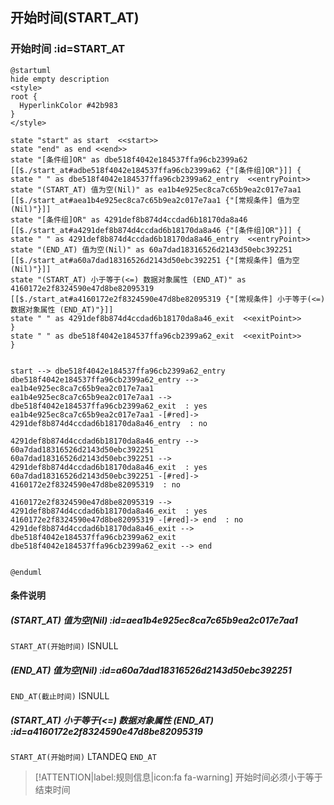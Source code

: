 ## 开始时间(START_AT) <!-- {docsify-ignore-all} -->

   

### 开始时间 :id=START_AT

```plantuml
@startuml
hide empty description
<style>
root {
  HyperlinkColor #42b983
}
</style>

state "start" as start  <<start>>
state "end" as end <<end>>
state "[条件组]OR" as dbe518f4042e184537ffa96cb2399a62 [[$./start_at#adbe518f4042e184537ffa96cb2399a62 {"[条件组]OR"}]] {
state " " as dbe518f4042e184537ffa96cb2399a62_entry  <<entryPoint>>
state "(START_AT) 值为空(Nil)" as ea1b4e925ec8ca7c65b9ea2c017e7aa1 [[$./start_at#aea1b4e925ec8ca7c65b9ea2c017e7aa1 {"[常规条件] 值为空(Nil)"}]]
state "[条件组]OR" as 4291def8b874d4ccdad6b18170da8a46 [[$./start_at#a4291def8b874d4ccdad6b18170da8a46 {"[条件组]OR"}]] {
state " " as 4291def8b874d4ccdad6b18170da8a46_entry  <<entryPoint>>
state "(END_AT) 值为空(Nil)" as 60a7dad18316526d2143d50ebc392251 [[$./start_at#a60a7dad18316526d2143d50ebc392251 {"[常规条件] 值为空(Nil)"}]]
state "(START_AT) 小于等于(<=) 数据对象属性 (END_AT)" as 4160172e2f8324590e47d8be82095319 [[$./start_at#a4160172e2f8324590e47d8be82095319 {"[常规条件] 小于等于(<=) 数据对象属性 (END_AT)"}]]
state " " as 4291def8b874d4ccdad6b18170da8a46_exit  <<exitPoint>>
}
state " " as dbe518f4042e184537ffa96cb2399a62_exit  <<exitPoint>>
}


start --> dbe518f4042e184537ffa96cb2399a62_entry 
dbe518f4042e184537ffa96cb2399a62_entry --> ea1b4e925ec8ca7c65b9ea2c017e7aa1 
ea1b4e925ec8ca7c65b9ea2c017e7aa1 --> dbe518f4042e184537ffa96cb2399a62_exit  : yes
ea1b4e925ec8ca7c65b9ea2c017e7aa1 -[#red]-> 4291def8b874d4ccdad6b18170da8a46_entry  : no

4291def8b874d4ccdad6b18170da8a46_entry --> 60a7dad18316526d2143d50ebc392251 
60a7dad18316526d2143d50ebc392251 --> 4291def8b874d4ccdad6b18170da8a46_exit  : yes
60a7dad18316526d2143d50ebc392251 -[#red]-> 4160172e2f8324590e47d8be82095319  : no

4160172e2f8324590e47d8be82095319 --> 4291def8b874d4ccdad6b18170da8a46_exit  : yes
4160172e2f8324590e47d8be82095319 -[#red]-> end  : no
4291def8b874d4ccdad6b18170da8a46_exit --> dbe518f4042e184537ffa96cb2399a62_exit 
dbe518f4042e184537ffa96cb2399a62_exit --> end 


@enduml
```

#### 条件说明

##### (START_AT) 值为空(Nil) :id=aea1b4e925ec8ca7c65b9ea2c017e7aa1



`START_AT(开始时间)` ISNULL 

##### (END_AT) 值为空(Nil) :id=a60a7dad18316526d2143d50ebc392251



`END_AT(截止时间)` ISNULL 

##### (START_AT) 小于等于(<=) 数据对象属性 (END_AT) :id=a4160172e2f8324590e47d8be82095319



`START_AT(开始时间)` LTANDEQ  `END_AT`

> [!ATTENTION|label:规则信息|icon:fa fa-warning]
> 开始时间必须小于等于结束时间







